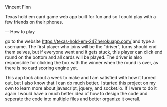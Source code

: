 Vincent Finn 

Texas hold em card game web app built for fun and so I could play with a few friends on their phones.

-- How to play

go to the website https://texas-hold-em-247.herokuapp.com/ and type a username. The first player who joins will be the "driver", turns should end them selves, but if everyone went and it gets stuck,
this player can click end round on the bottom and all cards will be played. The driver is also responsible for clicking the box with the winner when the round is over, as there is no card scoring engine yet.


This app took about a week to make and I am satisfied with how it turned out, but I also know that I can do much better. I started this project on my own to learn more about javascript, jquery, and socket.io.
If I were to do it again I would have a much better idea of how to design the code and seperate the code into multiple files and better organize it overall.
